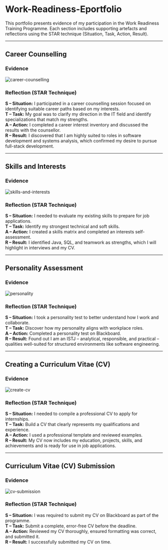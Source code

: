 # Work-Readiness-Eportfolio
This portfolio presents evidence of my participation in the Work Readiness Training Programme. Each section includes supporting artefacts and reflections using the STAR technique (Situation, Task, Action, Result).

---

## Career Counselling

### Evidence
![career-counselling](https://github.com/user-attachments/assets/7fdbf1f9-97fb-45c5-a867-d35750d3cd32)

### Reflection (STAR Technique)

**S – Situation:** I participated in a career counselling session focused on identifying suitable career paths based on my interests.  
**T – Task:** My goal was to clarify my direction in the IT field and identify specializations that match my strengths.  
**A – Action:** I completed a career interest inventory and discussed the results with the counsellor.  
**R – Result:** I discovered that I am highly suited to roles in software development and systems analysis, which confirmed my desire to pursue full-stack development.

---

## Skills and Interests

### Evidence
![skills-and-interests](https://github.com/user-attachments/assets/525224cd-d744-455b-8f0c-8f3e4c86a7dd)

### Reflection (STAR Technique)

**S – Situation:** I needed to evaluate my existing skills to prepare for job applications.  
**T – Task:** Identify my strongest technical and soft skills.  
**A – Action:** I created a skills matrix and completed an interests self-assessment.  
**R – Result:** I identified Java, SQL, and teamwork as strengths, which I will highlight in interviews and my CV.

---

## Personality Assessment

### Evidence
![personality](https://github.com/user-attachments/assets/1c1006d9-e243-410d-8b91-fbabae9a95a2)

### Reflection (STAR Technique)

**S – Situation:** I took a personality test to better understand how I work and collaborate.  
**T – Task:** Discover how my personality aligns with workplace roles.  
**A – Action:** Completed a personality test on Blackboard.  
**R – Result:** Found out I am an ISTJ – analytical, responsible, and practical – qualities well-suited for structured environments like software engineering.

---

## Creating a Curriculum Vitae (CV)

### Evidence
![create-cv](https://github.com/user-attachments/assets/32ae6775-53f1-414b-abe7-bc8a0f542515)

### Reflection (STAR Technique)

**S – Situation:** I needed to compile a professional CV to apply for internships.  
**T – Task:** Build a CV that clearly represents my qualifications and experience.  
**A – Action:** I used a professional template and reviewed examples.  
**R – Result:** My CV now includes my education, projects, skills, and achievements and is ready for use in job applications.

---

## Curriculum Vitae (CV) Submission

### Evidence
![cv-submission](https://github.com/user-attachments/assets/81c4726b-978c-4b94-9ef1-50cb00c57aad)

### Reflection (STAR Technique)

**S – Situation:** I was required to submit my CV on Blackboard as part of the programme.  
**T – Task:** Submit a complete, error-free CV before the deadline.  
**A – Action:** Reviewed my CV thoroughly, ensured formatting was correct, and submitted it.  
**R – Result:** I successfully submitted my CV on time.













